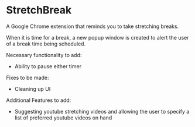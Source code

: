 # StretchBreak

A Google Chrome extension that reminds you to take stretching breaks. 

When it is time for a break, a new popup window is created to alert the user of a break time being scheduled. 

Necessary functionality to add: 
- Ability to pause either timer 

Fixes to be made: 
- Cleaning up UI 

Additional Features to add: 
- Suggesting youtube stretching videos and allowing the user to specify a list of preferred youtube videos on hand
